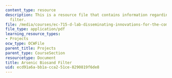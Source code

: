 ```yaml
---
content_type: resource
description: This is a resource file that contains information regarding arsenic biosand
  filter.
file: /media/courses/ec-715-d-lab-disseminating-innovations-for-the-common-good-spring-2007/ecd91a6abb1acca251ce8290819f6de8_MITEC_715S07_kanchan.pdf
file_type: application/pdf
learning_resource_types:
- Projects
ocw_type: OCWFile
parent_title: Projects
parent_type: CourseSection
resourcetype: Document
title: Arsenic Biosand Filter
uid: ecd91a6a-bb1a-cca2-51ce-8290819f6de8
---
```


